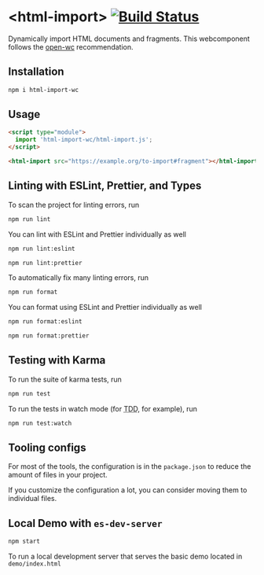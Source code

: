 # \<html-import> [![Build Status](https://travis-ci.org/grislyeye/html-import.svg?branch=master)](https://travis-ci.org/grislyeye/html-import)

Dynamically import HTML documents and fragments. This webcomponent follows the [open-wc](https://github.com/open-wc/open-wc) recommendation.

## Installation
```bash
npm i html-import-wc
```

## Usage
```html
<script type="module">
  import 'html-import-wc/html-import.js';
</script>

<html-import src="https://example.org/to-import#fragment"></html-import>
```

## Linting with ESLint, Prettier, and Types
To scan the project for linting errors, run
```bash
npm run lint
```

You can lint with ESLint and Prettier individually as well
```bash
npm run lint:eslint
```
```bash
npm run lint:prettier
```

To automatically fix many linting errors, run
```bash
npm run format
```

You can format using ESLint and Prettier individually as well
```bash
npm run format:eslint
```
```bash
npm run format:prettier
```

## Testing with Karma
To run the suite of karma tests, run
```bash
npm run test
```

To run the tests in watch mode (for <abbr title="test driven development">TDD</abbr>, for example), run

```bash
npm run test:watch
```


## Tooling configs

For most of the tools, the configuration is in the `package.json` to reduce the amount of files in your project.

If you customize the configuration a lot, you can consider moving them to individual files.

## Local Demo with `es-dev-server`
```bash
npm start
```
To run a local development server that serves the basic demo located in `demo/index.html`
